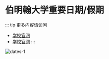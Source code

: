 # 伯明翰大学重要日期/假期

::: tip
更多内容请访问

* [学校官网](https://www.birmingham.ac.uk/undergraduate/courses/termdates.aspx)
* [学校官网](https://intranet.birmingham.ac.uk/as/registry/timetabling/infott.aspx)
:::

![dates-1](https://cdn.iuob.uk/help/details/enrolled/dates/dates-1.JPG)